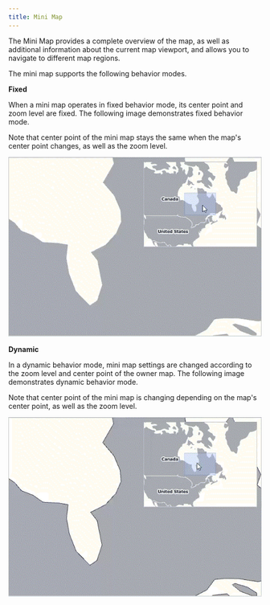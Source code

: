 ```yaml
---
title: Mini Map
---
```

The Mini Map provides a complete overview of the map, as well as additional information about the current map viewport, and allows you to navigate to different map regions.

The mini map supports the following behavior modes.

**Fixed**

When a mini map operates in fixed behavior mode, its center point and zoom level are fixed. The following image demonstrates fixed behavior mode.

Note that center point of the mini map stays the same when the map's center point changes, as well as the zoom level.

![MapControl_Minimap_FixedBehavior](../../images/Img25451.gif)

**Dynamic**

In a dynamic behavior mode, mini map settings are changed according to the zoom level and center point of the owner map. The following image demonstrates dynamic behavior mode.

Note that center point of the mini map is changing depending on the map's center point, as well as the zoom level.

![MapControl_Minimap_DynamicBehavior_1](../../images/Img25452.gif)